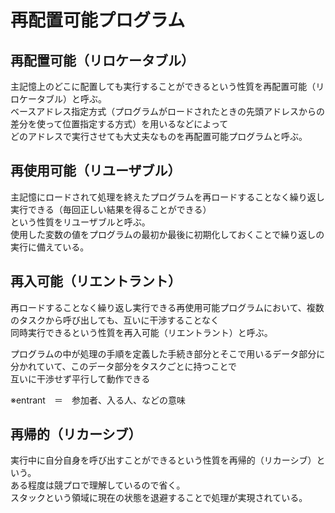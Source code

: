 # 再配置可能プログラム

## 再配置可能（リロケータブル）

主記憶上のどこに配置しても実行することができるという性質を再配置可能（リロケータブル）と呼ぶ。  
ベースアドレス指定方式（プログラムがロードされたときの先頭アドレスからの差分を使って位置指定する方式）を用いるなどによって  
どのアドレスで実行させても大丈夫なものを再配置可能プログラムと呼ぶ。  

## 再使用可能（リユーザブル）

主記憶にロードされて処理を終えたプログラムを再ロードすることなく繰り返し実行できる（毎回正しい結果を得ることができる）  
という性質をリユーザブルと呼ぶ。  
使用した変数の値をプログラムの最初か最後に初期化しておくことで繰り返しの実行に備えている。  

## 再入可能（リエントラント）

再ロードすることなく繰り返し実行できる再使用可能プログラムにおいて、複数のタスクから呼び出しても、互いに干渉することなく  
同時実行できるという性質を再入可能（リエントラント）と呼ぶ。  

プログラムの中が処理の手順を定義した手続き部分とそこで用いるデータ部分に分かれていて、このデータ部分をタスクごとに持つことで  
互いに干渉せず平行して動作できる

※entrant　＝　参加者、入る人、などの意味

## 再帰的（リカーシブ）

実行中に自分自身を呼び出すことができるという性質を再帰的（リカーシブ）という。  
ある程度は競プロで理解しているので省く。  
スタックという領域に現在の状態を退避することで処理が実現されている。
